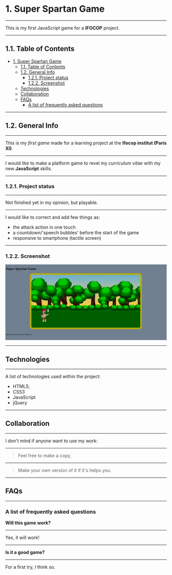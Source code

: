 # 1. Super Spartan Game
***
This is my first JavaScript game for a **IFOCOP** project.
***
## 1.1. Table of Contents
- [1. Super Spartan Game](#1-super-spartan-game)
  - [1.1. Table of Contents](#11-table-of-contents)
  - [1.2. General Info](#12-general-info)
    - [1.2.1. Project status](#121-project-status)
    - [1.2.2. Screenshot](#122-screenshot)
  - [Technologies](#technologies)
  - [Collaboration](#collaboration)
  - [FAQs](#faqs)
    - [A list of frequently asked questions](#a-list-of-frequently-asked-questions)
***
## 1.2. General Info
***
This is my *first game* made for a learning project at the **Ifocop institut (Paris XI)**.
***
I would like to make a platform game to revel my *curriculum vitae* with my new **JavaScript** skills.
***
### 1.2.1. Project status
***
Not finished yet in my opinion, but playable.
***
I would like to correct and add few things as:
  - the attack action in one touch
  - a countdown/'speech bubbles' before the start of the game
  - responsive to smartphone (tactile screen)
***
### 1.2.2. Screenshot
![Image text](assets/img/Spartan_Warrior/Sprite_Sheets/Visu01.png)
***
## Technologies
***
A list of technologies used within the project:
* HTML5;
* CSS3
* JavaScript
* jQuery
***
## Collaboration
***
I don't mind if anyone want to use my work:
***
> Feel free to make a copy,
***
> Make your own version of it if it's helps you.
***
## FAQs
***
### A list of frequently asked questions
**Will this game work?**
***
Yes, it will work!
***
**Is it a good game?**
***
For a first try, I think so.